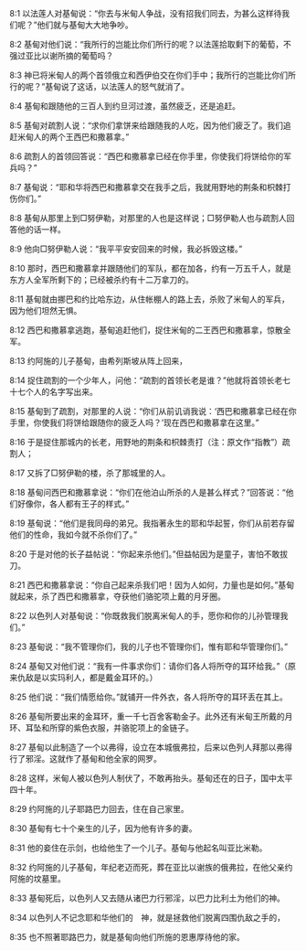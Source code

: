 <a id="1"></a>8:1  以法莲人对基甸说：“你去与米甸人争战，没有招我们同去，为甚么这样待我们呢？”他们就与基甸大大地争吵。  

<a id="2"></a>8:2  基甸对他们说：“我所行的岂能比你们所行的呢？以法莲拾取剩下的葡萄，不强过亚比以谢所摘的葡萄吗？  

<a id="3"></a>8:3  神已将米甸人的两个首领俄立和西伊伯交在你们手中；我所行的岂能比你们所行的呢？”基甸说了这话，以法莲人的怒气就消了。  

<a id="4"></a>8:4  基甸和跟随他的三百人到约旦河过渡，虽然疲乏，还是追赶。  

<a id="5"></a>8:5  基甸对疏割人说：“求你们拿饼来给跟随我的人吃，因为他们疲乏了。我们追赶米甸人的两个王西巴和撒慕拿。”  

<a id="6"></a>8:6  疏割人的首领回答说：“西巴和撒慕拿已经在你手里，你使我们将饼给你的军兵吗？”  

<a id="7"></a>8:7  基甸说：“耶和华将西巴和撒慕拿交在我手之后，我就用野地的荆条和枳棘打伤你们。”  

<a id="8"></a>8:8  基甸从那里上到□努伊勒，对那里的人也是这样说；□努伊勒人也与疏割人回答他的话一样。  

<a id="9"></a>8:9  他向□努伊勒人说：“我平平安安回来的时候，我必拆毁这楼。”  

<a id="10"></a>8:10  那时，西巴和撒慕拿并跟随他们的军队，都在加各，约有一万五千人，就是东方人全军所剩下的；已经被杀约有十二万拿刀的。  

<a id="11"></a>8:11  基甸就由挪巴和约比哈东边，从住帐棚人的路上去，杀败了米甸人的军兵，因为他们坦然无惧。  

<a id="12"></a>8:12  西巴和撒慕拿逃跑，基甸追赶他们，捉住米甸的二王西巴和撒慕拿，惊散全军。  

<a id="13"></a>8:13  约阿施的儿子基甸，由希列斯坡从阵上回来，  

<a id="14"></a>8:14  捉住疏割的一个少年人，问他：“疏割的首领长老是谁？”他就将首领长老七十七个人的名字写出来。  

<a id="15"></a>8:15  基甸到了疏割，对那里的人说：“你们从前讥诮我说：‘西巴和撒慕拿已经在你手里，你使我们将饼给跟随你的疲乏人吗？’现在西巴和撒慕拿在这里。”  

<a id="16"></a>8:16  于是捉住那城内的长老，用野地的荆条和枳棘责打（注：原文作“指教”）疏割人；  

<a id="17"></a>8:17  又拆了□努伊勒的楼，杀了那城里的人。  

<a id="18"></a>8:18  基甸问西巴和撒慕拿说：“你们在他泊山所杀的人是甚么样式？”回答说：“他们好像你，各人都有王子的样式。”  

<a id="19"></a>8:19  基甸说：“他们是我同母的弟兄。我指著永生的耶和华起誓，你们从前若存留他们的性命，我如今就不杀你们了。”  

<a id="20"></a>8:20  于是对他的长子益帖说：“你起来杀他们。”但益帖因为是童子，害怕不敢拔刀。  

<a id="21"></a>8:21  西巴和撒慕拿说：“你自己起来杀我们吧！因为人如何，力量也是如何。”基甸就起来，杀了西巴和撒慕拿，夺获他们骆驼项上戴的月牙圈。  

<a id="22"></a>8:22  以色列人对基甸说：“你既救我们脱离米甸人的手，愿你和你的儿孙管理我们。”  

<a id="23"></a>8:23  基甸说：“我不管理你们，我的儿子也不管理你们，惟有耶和华管理你们。”  

<a id="24"></a>8:24  基甸又对他们说：“我有一件事求你们：请你们各人将所夺的耳环给我。”（原来仇敌是以实玛利人，都是戴金耳环的。）  

<a id="25"></a>8:25  他们说：“我们情愿给你。”就铺开一件外衣，各人将所夺的耳环丢在其上。  

<a id="26"></a>8:26  基甸所要出来的金耳环，重一千七百舍客勒金子。此外还有米甸王所戴的月环、耳坠和所穿的紫色衣服，并骆驼项上的金链子。  

<a id="27"></a>8:27  基甸以此制造了一个以弗得，设立在本城俄弗拉，后来以色列人拜那以弗得行了邪淫。这就作了基甸和他全家的网罗。  

<a id="28"></a>8:28  这样，米甸人被以色列人制伏了，不敢再抬头。基甸还在的日子，国中太平四十年。  

<a id="29"></a>8:29  约阿施的儿子耶路巴力回去，住在自己家里。  

<a id="30"></a>8:30  基甸有七十个亲生的儿子，因为他有许多的妻。  

<a id="31"></a>8:31  他的妾住在示剑，也给他生了一个儿子。基甸与他起名叫亚比米勒。  

<a id="32"></a>8:32  约阿施的儿子基甸，年纪老迈而死，葬在亚比以谢族的俄弗拉，在他父亲约阿施的坟墓里。  

<a id="33"></a>8:33  基甸死后，以色列人又去随从诸巴力行邪淫，以巴力比利土为他们的神。  

<a id="34"></a>8:34  以色列人不记念耶和华他们的　神，就是拯救他们脱离四围仇敌之手的，  

<a id="35"></a>8:35  也不照著耶路巴力，就是基甸向他们所施的恩惠厚待他的家。  
